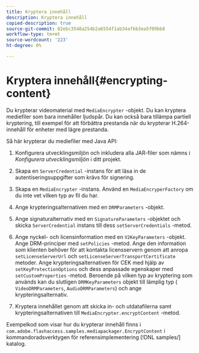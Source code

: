 ```yaml
---
title: Kryptera innehåll
description: Kryptera innehåll
copied-description: true
source-git-commit: 02ebc3548a254b2a6554f1ab34afbb3ea5f09bb8
workflow-type: tm+mt
source-wordcount: '223'
ht-degree: 0%

---
```


# Kryptera innehåll{#encrypting-content}

Du krypterar videomaterial med `MediaEncrypter` -objekt. Du kan kryptera mediefiler som bara innehåller ljudspår. Du kan också bara tillämpa partiell kryptering, till exempel för att förbättra prestanda när du krypterar H.264-innehåll för enheter med lägre prestanda.

Så här krypterar du mediefiler med Java API:

1. Konfigurera utvecklingsmiljön och inkludera alla JAR-filer som nämns i *Konfigurera utvecklingsmiljön* i ditt projekt.
1. Skapa en `ServerCredential` -instans för att läsa in de autentiseringsuppgifter som krävs för signering.
1. Skapa en `MediaEncrypter` -instans. Använd en `MediaEncryperFactory` om du inte vet vilken typ av fil du har.

1. Ange krypteringsalternativen med en `DRMParameters` -objekt.
1. Ange signaturalternativ med en `SignatureParameters` -objektet och skicka `ServerCredential` instans till dess `setServerCredentials` -metod.

1. Ange nyckel- och licensinformation med en `V2KeyParameters` -objekt. Ange DRM-principer med `setPolicies` -metod. Ange den information som klienten behöver för att kontakta licensservern genom att anropa `setLicenseServerUrl` och `setLicenseServerTransportCertificate` metoder. Ange krypteringsalternativen för CEK med hjälp av `setKeyProtectionOptions` och dess anpassade egenskaper med `setCustomProperties` -metod. Beroende på vilken typ av kryptering som används kan du slutligen `DRMKeyParameters` objekt till lämplig typ ( `VideoDRMParameters`, `AudioDRMParameters`) och ange krypteringsalternativ.

1. Kryptera innehållet genom att skicka in- och utdatafilerna samt krypteringsalternativen till `MediaEncrypter.encryptContent` -metod.

Exempelkod som visar hur du krypterar innehåll finns i `com.adobe.flashaccess.samples.mediapackager.EncryptContent` i kommandoradsverktygen för referensimplementering [!DNL samples/] katalog.
